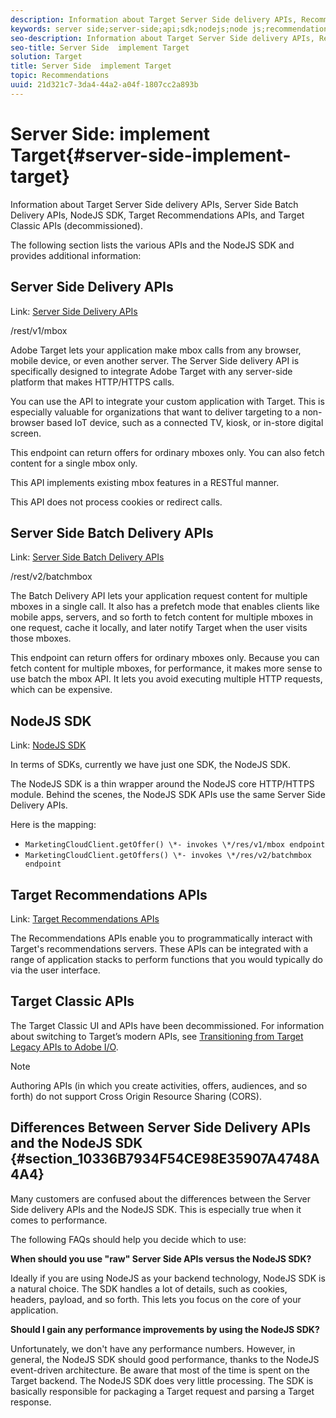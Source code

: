 ```yaml
---
description: Information about Target Server Side delivery APIs, Recommendations APIs, and the NodeJS SDK.
keywords: server side;server-side;api;sdk;nodejs;node js;recommendations api
seo-description: Information about Target Server Side delivery APIs, Recommendations APIs, and the NodeJS SDK.
seo-title: Server Side  implement Target
solution: Target
title: Server Side  implement Target
topic: Recommendations
uuid: 21d321c7-3da4-44a2-a04f-1807cc2a893b
---
```


# Server Side: implement Target{#server-side-implement-target}

Information about Target Server Side delivery APIs, Server Side Batch Delivery APIs, NodeJS SDK, Target Recommendations APIs, and Target Classic APIs (decommissioned).

The following section lists the various APIs and the NodeJS SDK and provides additional information:

## Server Side Delivery APIs

Link: [Server Side Delivery APIs](https://developers.adobetarget.com/api/#server-side-delivery)

/rest/v1/mbox

Adobe Target lets your application make mbox calls from any browser, mobile device, or even another server. The Server Side delivery API is specifically designed to integrate Adobe Target with any server-side platform that makes HTTP/HTTPS calls.

You can use the API to integrate your custom application with Target. This is especially valuable for organizations that want to deliver targeting to a non-browser based IoT device, such as a connected TV, kiosk, or in-store digital screen.

This endpoint can return offers for ordinary mboxes only. You can also fetch content for a single mbox only.

This API implements existing mbox features in a RESTful manner.

This API does not process cookies or redirect calls.

## Server Side Batch Delivery APIs

Link: [Server Side Batch Delivery APIs](https://developers.adobetarget.com/api/#server-side-batch-delivery)

/rest/v2/batchmbox

The Batch Delivery API lets your application request content for multiple mboxes in a single call. It also has a prefetch mode that enables clients like mobile apps, servers, and so forth to fetch content for multiple mboxes in one request, cache it locally, and later notify Target when the user visits those mboxes.

This endpoint can return offers for ordinary mboxes only. Because you can fetch content for multiple mboxes, for performance, it makes more sense to use batch the mbox API. It lets you avoid executing multiple HTTP requests, which can be expensive.

## NodeJS SDK

Link: [NodeJS SDK](https://www.npmjs.com/package/@adobe/target-node-client)

In terms of SDKs, currently we have just one SDK, the NodeJS SDK.

The NodeJS SDK is a thin wrapper around the NodeJS core HTTP/HTTPS module. Behind the scenes, the NodeJS SDK APIs use the same Server Side Delivery APIs.

Here is the mapping:

* `MarketingCloudClient.getOffer() \*- invokes \*/res/v1/mbox endpoint`
* `MarketingCloudClient.getOffers() \*- invokes \*/res/v2/batchmbox endpoint`

## Target Recommendations APIs

Link: [Target Recommendations APIs](https://developers.adobetarget.com/api/recommendations)

The Recommendations APIs enable you to programmatically interact with Target's recommendations servers. These APIs can be integrated with a range of application stacks to perform functions that you would typically do via the user interface.

## Target Classic APIs

The Target Classic UI and APIs have been decommissioned. For information about switching to Target’s modern APIs, see [Transitioning from Target Legacy APIs to Adobe I/O](../../c-implementing-target/c-api-and-sdk-overview/target-api-documentation.md#concept_3A31E26C8FAF49598152ACFE088BD4D2).

>[!NOTE]
>Authoring APIs (in which you create activities, offers, audiences, and so forth) do not support Cross Origin Resource Sharing (CORS).

## Differences Between Server Side Delivery APIs and the NodeJS SDK {#section_10336B7934F54CE98E35907A4748A4A4}

Many customers are confused about the differences between the Server Side delivery APIs and the NodeJS SDK. This is especially true when it comes to performance.

The following FAQs should help you decide which to use:

**When should you use "raw" Server Side APIs versus the NodeJS SDK?**

Ideally if you are using NodeJS as your backend technology, NodeJS SDK is a natural choice. The SDK handles a lot of details, such as cookies, headers, payload, and so forth. This lets you focus on the core of your application.

**Should I gain any performance improvements by using the NodeJS SDK?**

Unfortunately, we don't have any performance numbers. However, in general, the NodeJS SDK should good performance, thanks to the NodeJS event-driven architecture. Be aware that most of the time is spent on the Target backend. The NodeJS SDK does very little processing. The SDK is basically responsible for packaging a Target request and parsing a Target response. 
